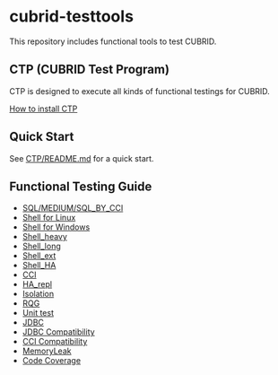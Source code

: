# cubrid-testtools
This repository includes functional tools to test CUBRID. 

## CTP (CUBRID Test Program)

CTP is designed to execute all kinds of functional testings for CUBRID.

[How to install CTP](doc/ctp_install_guide.md)

## Quick Start
See [CTP/README.md](CTP/README.md) for a quick start.

## Functional Testing Guide 
* [SQL/MEDIUM/SQL_BY_CCI](doc/sql_guide.md)  
* [Shell for Linux](doc/shell_guide.md)
* [Shell for Windows](doc/shell_win_guide.md)
* [Shell_heavy](./doc/shell_heavy_guide.md) 
* [Shell_long](./doc/shell_long_guide.md)
* [Shell_ext](./doc/shell_ext_guide.md)
* [Shell_HA](./doc/ha_shell_guide.md)
* [CCI](./doc/cci_guide.md)  
* [HA_repl](./doc/ha_repl_guide.md)    
* [Isolation](./doc/isolation_guide.md)
* [RQG](./doc/rqg_guide.md)   
* [Unit test](./doc/unittest_guide.md)
* [JDBC](./doc/jdbc_guide.md)
* [JDBC Compatibility](./doc/jdbc_compatibility_guide.md)
* [CCI Compatibility](./doc/cci_compatibility_guide.md)   
* [MemoryLeak](./doc/memoryleak_guide.md)
* [Code Coverage](./doc/code_coverage_guide.md)

